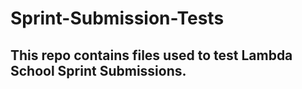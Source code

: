 # Sprint-Submission-Tests

## This repo contains files used to test Lambda School Sprint Submissions. 
